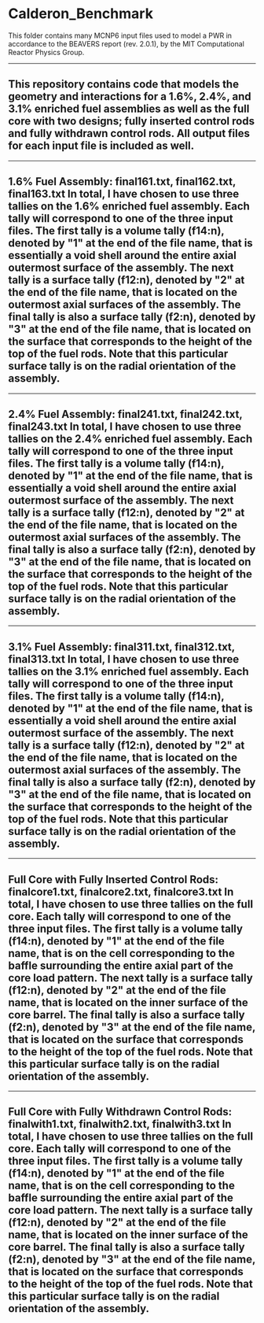 # Calderon_Benchmark
This folder contains many MCNP6 input files used to model a PWR in accordance 
to the BEAVERS report (rev. 2.0.1), by the MIT Computational Reactor Physics Group.

-------------------------------------------------------------------------------
This repository contains code that models the geometry and interactions for a 
1.6%, 2.4%, and 3.1% enriched fuel assemblies as well as the full core with 
two designs; fully inserted control rods and fully withdrawn control rods. All 
output files for each input file is included as well.
-------------------------------------------------------------------------------

-------------------------------------------------------------------------------
1.6% Fuel Assembly: final161.txt, final162.txt, final163.txt
In total, I have chosen to use three tallies on the 1.6% enriched fuel 
assembly. Each tally will correspond to one of the three input files. The 
first tally is a volume tally (f14:n), denoted by "1" at the end
of the file name, that is essentially a void shell around the entire axial 
outermost surface of the assembly. The next tally is a surface tally (f12:n), 
denoted by "2" at the end of the file name, that is located on the outermost 
axial surfaces of the assembly. The final tally is also a surface tally 
(f2:n), denoted by "3" at the end of the file name, that is located on the 
surface that corresponds to the height of the top of the fuel rods. Note that 
this particular surface tally is on the radial orientation of the assembly.
-------------------------------------------------------------------------------

-------------------------------------------------------------------------------
2.4% Fuel Assembly: final241.txt, final242.txt, final243.txt
In total, I have chosen to use three tallies on the 2.4% enriched fuel 
assembly. Each tally will correspond to one of the three input files. The 
first tally is a volume tally (f14:n), denoted by "1" at the end
of the file name, that is essentially a void shell around the entire axial 
outermost surface of the assembly. The next tally is a surface tally (f12:n), 
denoted by "2" at the end of the file name, that is located on the outermost 
axial surfaces of the assembly. The final tally is also a surface tally 
(f2:n), denoted by "3" at the end of the file name, that is located on the 
surface that corresponds to the height of the top of the fuel rods. Note that 
this particular surface tally is on the radial orientation of the assembly.
-------------------------------------------------------------------------------

-------------------------------------------------------------------------------
3.1% Fuel Assembly: final311.txt, final312.txt, final313.txt
In total, I have chosen to use three tallies on the 3.1% enriched fuel 
assembly. Each tally will correspond to one of the three input files. The 
first tally is a volume tally (f14:n), denoted by "1" at the end
of the file name, that is essentially a void shell around the entire axial 
outermost surface of the assembly. The next tally is a surface tally (f12:n), 
denoted by "2" at the end of the file name, that is located on the outermost 
axial surfaces of the assembly. The final tally is also a surface tally 
(f2:n), denoted by "3" at the end of the file name, that is located on the 
surface that corresponds to the height of the top of the fuel rods. Note that 
this particular surface tally is on the radial orientation of the assembly.
-------------------------------------------------------------------------------

-------------------------------------------------------------------------------
Full Core with Fully Inserted Control Rods: 
finalcore1.txt, finalcore2.txt, finalcore3.txt
In total, I have chosen to use three tallies on the full core. Each tally will
correspond to one of the three input files. The first tally is a volume tally 
(f14:n), denoted by "1" at the end of the file name, that is on the cell 
corresponding to the baffle surrounding the entire axial part of the core load 
pattern. The next tally is a surface tally (f12:n), denoted by "2" at the end 
of the file name, that is located on the inner surface of the core barrel. The
final tally is also a surface tally (f2:n), denoted by "3" at the end of the 
file name, that is located on the surface that corresponds to the height of 
the top of the fuel rods. Note that this particular surface tally is on the 
radial orientation of the assembly.
-------------------------------------------------------------------------------

-------------------------------------------------------------------------------
Full Core with Fully Withdrawn Control Rods: 
finalwith1.txt, finalwith2.txt, finalwith3.txt
In total, I have chosen to use three tallies on the full core. Each tally will
correspond to one of the three input files. The first tally is a volume tally 
(f14:n), denoted by "1" at the end of the file name, that is on the cell 
corresponding to the baffle surrounding the entire axial part of the core load 
pattern. The next tally is a surface tally (f12:n), denoted by "2" at the end 
of the file name, that is located on the inner surface of the core barrel. The
final tally is also a surface tally (f2:n), denoted by "3" at the end of the 
file name, that is located on the surface that corresponds to the height of 
the top of the fuel rods. Note that this particular surface tally is on the 
radial orientation of the assembly.
-------------------------------------------------------------------------------